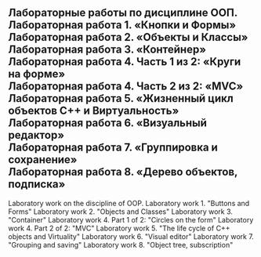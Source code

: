 Лабораторные работы по дисциплине ООП.  
Лабораторная работа 1. «Кнопки и Формы»  
Лабораторная работа 2. «Объекты и Классы»  
Лабораторная работа 3. «Контейнер»  
Лабораторная работа 4. Часть 1 из 2: «Круги на форме»  
Лабораторная работа 4. Часть 2 из 2: «MVC»  
Лабораторная работа 5. «Жизненный цикл объектов С++ и Виртуальность»   
Лабораторная работа 6. «Визуальный редактор»   
Лабораторная работа 7. «Группировка и сохранение»    
Лабораторная работа 8. «Дерево объектов, подписка»  
-------------------------------------------------------------------------
Laboratory work on the discipline of OOP. 
Laboratory work 1. "Buttons and Forms"
Laboratory work 2. "Objects and Classes" 
Laboratory work 3. "Container" 
Laboratory work 4. Part 1 of 2: "Circles on the form" 
Laboratory work 4. Part 2 of 2: "MVC" 
Laboratory work 5. "The life cycle of C++ objects and Virtuality" 
Laboratory work 6. "Visual editor" 
Laboratory work 7. "Grouping and saving" 
Laboratory work 8. "Object tree, subscription"

